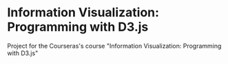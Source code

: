 # Information Visualization: Programming with D3.js
Project for the Courseras's course "Information Visualization: Programming with D3.js"
